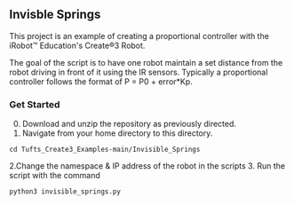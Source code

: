 ## Invisble Springs 

This project is an example of creating a proportional controller with the iRobot™ Education's Create®3 Robot.

The goal of the script is to have one robot maintain a set distance from the robot driving in front of it using the IR sensors. Typically a proportional controller
follows the format of P = P0 + error*Kp. 

### Get Started
0. Download and unzip the repository as previously directed.
1. Navigate from your home directory to this directory.
```
cd Tufts_Create3_Examples-main/Invisible_Springs
```
2.Change the namespace & IP address of the robot in the scripts
3. Run the script with the command
```
python3 invisible_springs.py
```
